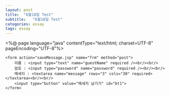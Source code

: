 ```yaml
---
layout: post
title:  "6월18일 Test"
subtitle:   "6월18일 Test"
categories: essay
tags: essay
---
```




<%@ page language="java" contentType="text/html; charset=UTF-8"
    pageEncoding="UTF-8"%>
<!DOCTYPE html>
<html>
<head>
<meta http-equiv="Content-Type" content="text/html; charset=UTF-8">
<title> 방명록 </title>
<script src="https://ajax.googleapis.com/ajax/libs/jquery/3.4.1/jquery.min.js" type="text/javascript" charset="utf-8"></script>
<script type="text/javascript">
$(function(){
	//$('#bt1').click(function(){
		$('input[type="button"]').click(function(){
		//alert('메시지남기기 이벤트 확인');
		$('form[name="frm"]').submit();
	});
});



</script>


</head>

<body>

	<form action="saveMessage.jsp" name="frm" method="post">
		이름 : <input type="text" name="guestName" required /><br/><br/>
		암호 : <input type="password" name="password" required /><br/><br/>
		메세지 : <textarea name="message" rows="3" cols="30" required></textarea><br/><br/>
		<input type="button" value="메세지 남기기" id="bt1">
	</form>
</body>
</html>
